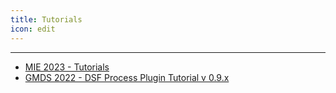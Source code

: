 ```yaml
---
title: Tutorials
icon: edit
---
```

---

- [MIE 2023 - Tutorials](MIE2023.md)
- [GMDS 2022 - DSF Process Plugin Tutorial v 0.9.x](ProcessPlugin.md)

